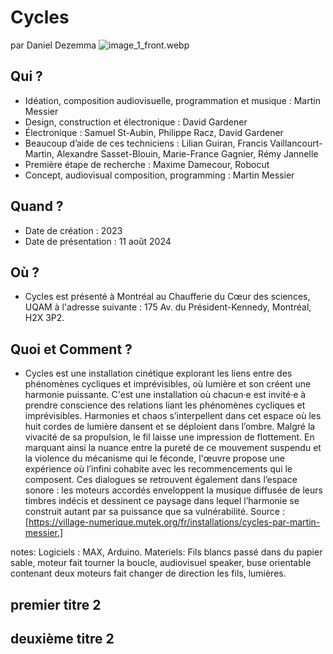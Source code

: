 # Cycles 
par Daniel Dezemma
![image_1_front.webp](Autumn_session_2024/gestion_projet/image_1_front.webp)

## Qui ? 
- Idéation, composition audiovisuelle, programmation et musique : Martin Messier
- Design, construction et électronique : David Gardener
- Électronique : Samuel St-Aubin, Philippe Racz, David Gardener
- Beaucoup d’aide de ces techniciens : Lilian Guiran, Francis Vaillancourt-Martin, Alexandre Sasset-Blouin, Marie-France Gagnier, Rémy Jannelle
- Première étape de recherche : Maxime Damecour, Robocut
- Concept, audiovisual composition, programming : Martin Messier

## Quand ? 
- Date de création : 2023
- Date de présentation : 11 août 2024

## Où ?
- Cycles est présenté à Montréal au Chaufferie du Cœur des sciences, UQAM à l'adresse suivante : 175 Av. du Président-Kennedy, Montréal, H2X 3P2.

## Quoi et Comment ?
- Cycles est une installation cinétique explorant les liens entre des phénomènes cycliques et imprévisibles, où lumière et son créent une harmonie puissante. C'est une installation où chacun·e est invité·e à prendre conscience des relations liant les phénomènes cycliques et imprévisibles. Harmonies et chaos s’interpellent dans cet espace où les huit cordes de lumière dansent et se déploient dans l’ombre.
Malgré la vivacité de sa propulsion, le fil laisse une impression de flottement. En marquant ainsi la nuance entre la pureté de ce mouvement suspendu et la violence du mécanisme qui le féconde, l'œuvre propose une expérience où l’infini cohabite avec les recommencements qui le composent.
Ces dialogues se retrouvent également dans l’espace sonore : les moteurs accordés enveloppent la musique diffusée de leurs timbres indécis et dessinent ce paysage dans lequel l’harmonie se construit autant par sa puissance que sa vulnérabilité. Source : [https://village-numerique.mutek.org/fr/installations/cycles-par-martin-messier.]

notes: 
Logiciels : MAX, Arduino.
Materiels: Fils blancs passé dans du papier sable, moteur fait tourner la boucle, audiovisuel speaker, buse orientable contenant deux moteurs fait changer de direction les fils, lumières.

## premier titre 2

## deuxième titre 2
